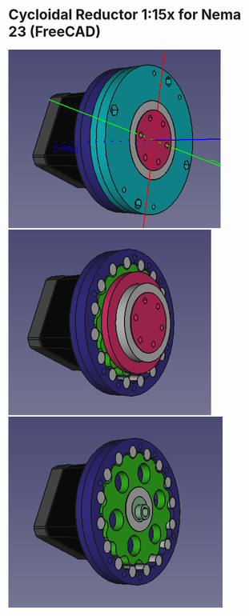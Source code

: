 # Cycloidal Reductor 1:15x for Nema 23 (FreeCAD)

![01](reductor_cycloidal-15x-nema23_01.png)
![02](reductor_cycloidal-15x-nema23_02.png)
![03](reductor_cycloidal-15x-nema23_03.png)
